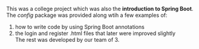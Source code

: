 This was a college project which was also the **introduction to Spring Boot**.  
The _config_ package was provided along wtih a few examples of:  
  1) how to write code by using Spring Boot annotations  
  2) the login and register .html files that later were improved slightly  
The rest was developed by our team of 3.  
